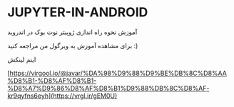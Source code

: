 # JUPYTER-IN-ANDROID
آموزش نحوه راه اندازی ژوپیتر نوت بوک در اندروید

برای مشاهده آموزش به ویرگول من مراجعه کنید :)

اینم لینکش

[https://virgool.io/@javar/%DA%98%D9%88%D9%BE%DB%8C%D8%AA%D8%B1-%D8%AF%D8%B1-%D8%A7%D9%86%D8%AF%D8%B1%D9%88%DB%8C%D8%AF-kr9qyfns6eyh](https://vrgl.ir/gEM0U)
